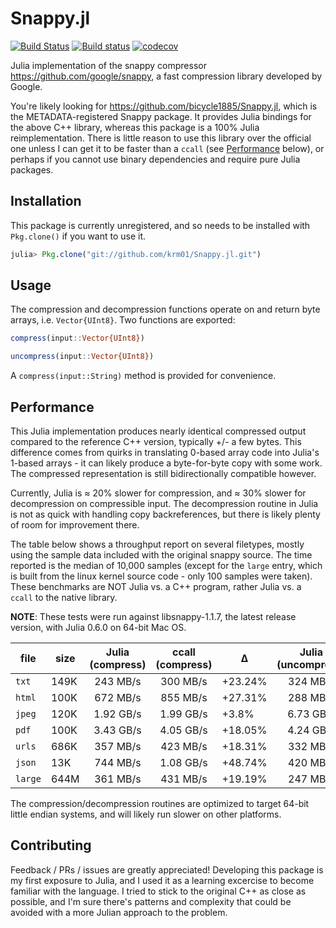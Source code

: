 # Snappy.jl
[![Build Status](https://travis-ci.org/krm01/Snappy.jl.svg?branch=master)](https://travis-ci.org/krm01/Snappy.jl)
[![Build status](https://ci.appveyor.com/api/projects/status/vhvheji9o932cjde?svg=true)](https://ci.appveyor.com/project/krm01/snappy-jl)
[![codecov](https://codecov.io/gh/krm01/Snappy.jl/branch/master/graph/badge.svg)](https://codecov.io/gh/krm01/Snappy.jl)

Julia implementation of the snappy compressor <https://github.com/google/snappy>, a fast compression library developed by Google.

You're likely looking for <https://github.com/bicycle1885/Snappy.jl>, which is the METADATA-registered Snappy package. It provides Julia bindings for the above C++ library, whereas this package is a 100% Julia reimplementation. There is little reason to use this library over the official one unless I can get it to be faster than a `ccall` (see [Performance](#performance) below), or perhaps if you cannot use binary dependencies and require pure Julia packages.

## Installation
This package is currently unregistered, and so needs to be installed with `Pkg.clone()` if you want to use it.

```julia
julia> Pkg.clone("git://github.com/krm01/Snappy.jl.git")
```

## Usage
The compression and decompression functions operate on and return byte arrays, i.e. `Vector{UInt8}`. Two functions are exported:

```julia
compress(input::Vector{UInt8})
```
```julia
uncompress(input::Vector{UInt8})
```
A `compress(input::String)` method is provided for convenience.

## Performance
This Julia implementation produces nearly identical compressed output compared to the reference C++ version, typically +/- a few bytes. This difference comes from quirks in translating 0-based array code into Julia's 1-based arrays - it can likely produce a byte-for-byte copy with some work. The compressed representation is still bidirectionally compatible however.

Currently, Julia is ≈ 20% slower for compression, and ≈ 30% slower for decompression on compressible input. The decompression routine in Julia is not as quick with handling copy backreferences, but there is likely plenty of room for improvement there.

The table below shows a throughput report on several filetypes, mostly using the sample data included with the original snappy source. The time reported is the median of 10,000 samples (except for the `large` entry, which is built from the linux kernel source code - only 100 samples were taken). These benchmarks are NOT Julia vs. a C++ program, rather Julia vs. a `ccall` to the native library.

**NOTE**: These tests were run against libsnappy-1.1.7, the latest release version, with Julia 0.6.0 on 64-bit Mac OS.

|file|size|Julia (compress)|ccall (compress)| ∆ |Julia (uncompress)|ccall (uncompress)| ∆ |
|----|---|:------------:|:------------:|---|:-----------:|:-----------:|---|
|`txt`|149K|243 MB/s|300 MB/s|+23.24%|324 MB/s|415 MB/s|+28.14%|
|`html`|100K|672 MB/s|855 MB/s|+27.31%|288 MB/s|515 MB/s|+78.28%|
|`jpeg`|120K|1.92 GB/s|1.99 GB/s|+3.8%|6.73 GB/s|6.49 GB/s|-3.6%|
|`pdf`|100K|3.43 GB/s|4.05 GB/s|+18.05%|4.24 GB/s|4.74 GB/s|+11.68%|
|`urls`|686K|357 MB/s|423 MB/s|+18.31%|332 MB/s|455 MB/s|+37.01%|
|`json`|13K|744 MB/s|1.08 GB/s|+48.74%|420 MB/s|645 MB/s|+53.48%|
|`large`|644M|361 MB/s|431 MB/s|+19.19%|247 MB/s|322 MB/s|+30.07%|

The compression/decompression routines are optimized to target 64-bit little endian systems, and will likely run slower on other platforms.

## Contributing
Feedback / PRs / issues are greatly appreciated! Developing this package is my first exposure to Julia, and I used it as a learning excercise to become familiar with the language. I tried to stick to the original C++ as close as possible, and I'm sure there's patterns and complexity that could be avoided with a more Julian approach to the problem.
